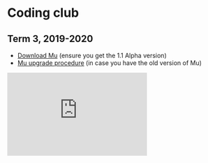 # Coding club

## Term 3, 2019-2020

* [Download Mu](https://codewith.mu/en/download) (ensure you get the 1.1 Alpha version)
* [Mu upgrade procedure](https://www.youtube.com/watch?v=gf_q9N6HjOk) (in case you have the old version of Mu)

<iframe src="https://docs.google.com/presentation/d/e/2PACX-1vTf8HOI-37t_zo5Xe6iGKFxPP1enVmf3pYC1kYI39a-vA8_sH_Nc9qwgwT2WOJgclG14x17oGIp3NZH/embed?start=false&loop=false" frameborder="0" width="320" height="190" allowfullscreen="true" mozallowfullscreen="true" webkitallowfullscreen="true"></iframe>

